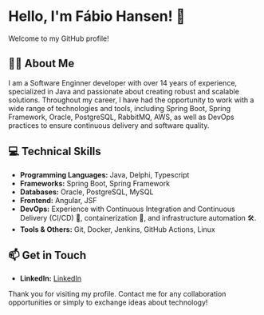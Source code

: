 # Hello, I'm Fábio Hansen! 👋

Welcome to my GitHub profile!

## 🙋‍♂️ About Me
I am a Software Enginner developer with over 14 years of experience, specialized in Java and passionate about creating robust and scalable solutions. Throughout my career, I have had the opportunity to work with a wide range of technologies and tools, including Spring Boot, Spring Framework, Oracle, PostgreSQL, RabbitMQ, AWS, as well as DevOps practices to ensure continuous delivery and software quality.

## 💻 Technical Skills
- **Programming Languages:** Java, Delphi, Typescript
- **Frameworks:** Spring Boot, Spring Framework
- **Databases:** Oracle, PostgreSQL, MySQL
- **Frontend:** Angular, JSF
- **DevOps:** Experience with Continuous Integration and Continuous Delivery (CI/CD) 🔄, containerization 🐳, and infrastructure automation 🛠️.
- **Tools & Others:** Git, Docker, Jenkins, GitHub Actions, Linux

## 📫 Get in Touch
- **LinkedIn:** [LinkedIn](https://www.linkedin.com/in/fchansen/)

Thank you for visiting my profile. 
Contact me for any collaboration opportunities or simply to exchange ideas about technology!

